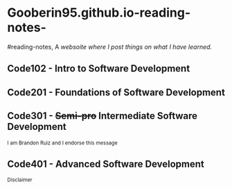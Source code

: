 # Gooberin95.github.io-reading-notes-
#reading-notes, A *websoite where I post things on what I have learned.*
## Code102 - Intro to Software Development
## Code201 - Foundations of Software Development
## Code301 - ~~Semi-pro~~ Intermediate Software Development
<sub>I am Brandon Ruiz and I endorse this message</sub>
## Code401 - Advanced Software Development
<sup>Disclaimer</sup>

